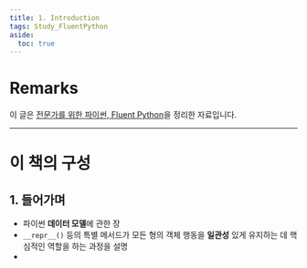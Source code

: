 ```yaml
---
title: 1. Introduction
tags: Study_FluentPython
aside:
  toc: true
---
```


# Remarks
이 글은 [전문가를 위한 파이썬, Fluent Python](https://books.google.co.kr/books/about/%EC%A0%84%EB%AC%B8%EA%B0%80%EB%A5%BC_%EC%9C%84%ED%95%9C_%ED%8C%8C%EC%9D%B4%EC%8D%AC.html?id=NJpIDwAAQBAJ&printsec=frontcover&source=kp_read_button&redir_esc=y#v=onepage&q&f=false)을 정리한 자료입니다.

<!--more-->

---

# 이 책의 구성
## 1. 들어가며
- 파이썬 **데이터 모델**에 관한 장
- `__repr__()` 등의 특별 메서드가 모든 형의 객체 행동을 **일관성** 있게 유지하는 데 핵심적인 역할을 하는 과정을 설명
- 


